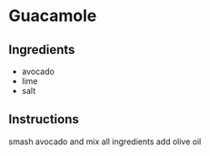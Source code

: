 # Guacamole
## Ingredients
* avocado
* lime
* salt
## Instructions
 smash avocado and mix all ingredients 
add olive oil 
